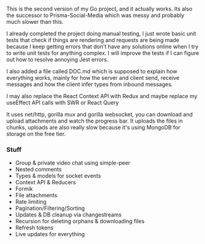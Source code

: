 This is the second version of my Go project, and it actually works. Its also the successor to Prisma-Social-Media which was messy and probably much slower than this.

I already completed the project doing manual testing, I just wrote basic unit tests that check if things are rendering and requests are being made because I keep getting errors that don't have any solutions online when I try to write unit
tests for anything complex. I will improve the tests if I can figure out how to resolve annoying Jest errors.

I also added a file called DOC.md which is supposed to explain how everything works, mainly for how the server and client send, receive messages and how the client infer types from inbound messages.

I may also replace the React Context API with Redux and maybe replace my useEffect API calls with SWR or React Query

It uses net/http, gorilla mux and gorilla websocket, you can download and upload attachments and watch the progress bar. It uploads the files in chunks, uploads are also really slow because it's using MongoDB for storage on the free tier.

### Stuff

- Group & private video chat using simple-peer
- Nested comments
- Types & models for socket events
- Context API & Reducers
- Formik
- File attachments
- Rate limiting
- Pagination/Filtering/Sorting
- Updates & DB cleanup via changestreams
- Recursion for deleting orphans & downloading files
- Refresh tokens
- Live updates for everything